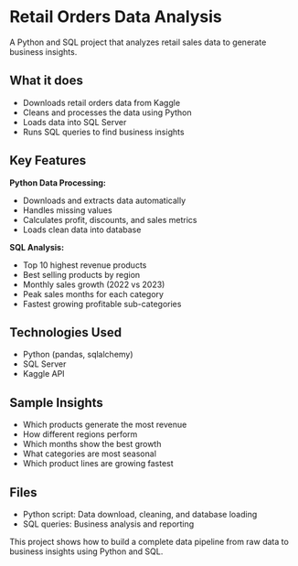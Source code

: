 # Retail Orders Data Analysis

A Python and SQL project that analyzes retail sales data to generate business insights.

## What it does

- Downloads retail orders data from Kaggle
- Cleans and processes the data using Python
- Loads data into SQL Server
- Runs SQL queries to find business insights

## Key Features

**Python Data Processing:**
- Downloads and extracts data automatically
- Handles missing values
- Calculates profit, discounts, and sales metrics
- Loads clean data into database

**SQL Analysis:**
- Top 10 highest revenue products
- Best selling products by region
- Monthly sales growth (2022 vs 2023)
- Peak sales months for each category
- Fastest growing profitable sub-categories

## Technologies Used

- Python (pandas, sqlalchemy)
- SQL Server
- Kaggle API

## Sample Insights

- Which products generate the most revenue
- How different regions perform
- Which months show the best growth
- What categories are most seasonal
- Which product lines are growing fastest

## Files

- Python script: Data download, cleaning, and database loading
- SQL queries: Business analysis and reporting

This project shows how to build a complete data pipeline from raw data to business insights using Python and SQL.
